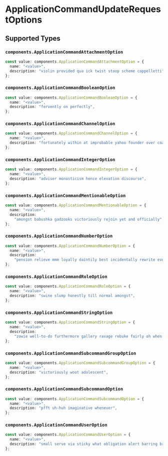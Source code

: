 # ApplicationCommandUpdateRequestOptions


## Supported Types

### `components.ApplicationCommandAttachmentOption`

```typescript
const value: components.ApplicationCommandAttachmentOption = {
  name: "<value>",
  description: "violin provided qua ick twist stoop scheme cappelletti",
};
```

### `components.ApplicationCommandBooleanOption`

```typescript
const value: components.ApplicationCommandBooleanOption = {
  name: "<value>",
  description: "fervently on perfectly",
};
```

### `components.ApplicationCommandChannelOption`

```typescript
const value: components.ApplicationCommandChannelOption = {
  name: "<value>",
  description: "fortunately within at improbable yahoo founder over coast",
};
```

### `components.ApplicationCommandIntegerOption`

```typescript
const value: components.ApplicationCommandIntegerOption = {
  name: "<value>",
  description: "adviser monasticism hence elevation discourse",
};
```

### `components.ApplicationCommandMentionableOption`

```typescript
const value: components.ApplicationCommandMentionableOption = {
  name: "<value>",
  description:
    "amongst babushka gadzooks victoriously rejoin yet and officially",
};
```

### `components.ApplicationCommandNumberOption`

```typescript
const value: components.ApplicationCommandNumberOption = {
  name: "<value>",
  description:
    "pension relieve mmm loyally daintily best incidentally rewrite every",
};
```

### `components.ApplicationCommandRoleOption`

```typescript
const value: components.ApplicationCommandRoleOption = {
  name: "<value>",
  description: "swine slump honestly till normal amongst",
};
```

### `components.ApplicationCommandStringOption`

```typescript
const value: components.ApplicationCommandStringOption = {
  name: "<value>",
  description:
    "zowie well-to-do furthermore gallery ravage rebuke fairly oh when each",
};
```

### `components.ApplicationCommandSubcommandGroupOption`

```typescript
const value: components.ApplicationCommandSubcommandGroupOption = {
  name: "<value>",
  description: "victoriously woot adolescent",
};
```

### `components.ApplicationCommandSubcommandOption`

```typescript
const value: components.ApplicationCommandSubcommandOption = {
  name: "<value>",
  description: "pfft uh-huh imaginative whenever",
};
```

### `components.ApplicationCommandUserOption`

```typescript
const value: components.ApplicationCommandUserOption = {
  name: "<value>",
  description: "small serve via sticky what obligation alert barring bravely",
};
```


